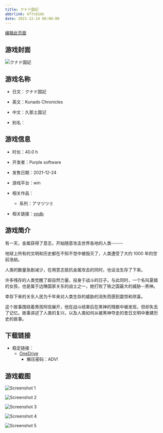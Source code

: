 ```yaml
---
title: クナド国記
abbrlink: 4f7c61de
date: 2021-12-24 00:00:00
---
```

[编辑此页面](https://github.com/ACG-3/ADV3-source/blob/main/source/_posts/games/%E3%82%AF%E3%83%8A%E3%83%89%E5%9B%BD%E8%A8%98.md)

## 游戏封面

![クナド国記](https://pan.timero.xyz/onedrive/img_lib_001/%E3%82%AF%E3%83%8A%E3%83%89%E5%9B%BD%E8%A8%98_cover.avif)


## 游戏名称

- 日文：クナド国記
- 英文：Kunado Chronicles
- 中文：久那土国记

- 别名：


## 游戏信息

- 时长：40.0 h
- 开发者：Purple software
- 发售日期：2021-12-24
- 游戏平台：win
- 相关作品：
   - 系列：アマツツミ

- 相关链接：[vndb](https://vndb.org/v32021)


## 游戏简介

有一天，金属获得了意志，开始随意攻击世界各地的人类------

地球上所有的文明和历史都在不知不觉中被毁灭了，人类遭受了大约 1000 年的空前浩劫。

人类的数量急剧减少，在用意志抵抗金属攻击的同时，也设法生存了下来。

许多残存的人类觉醒了超自然力量，投身于战斗的日子。与此同时，一个名叫夏姬的女孩，也是属于边陲国家关东的战士之一，她打败了铁之国最大的威胁--黑神。

幸存下来的关东人民为千年来对人类生存的威胁的消失而感到震惊和欣喜。

这个故事围绕着男孩阿信展开，他在战斗结束后在黑神的残骸中被发现，但却失去了记忆。故事讲述了人类的复兴，以及人类如何从被黑神夺走的昔日文明中重建历史的故事。




## 下载链接

- 稳定链接：
    - [OneDrive](https://pan.timero.xyz/onedrive/adv_lib_001/%E3%82%AF%E3%83%8A%E3%83%89%E5%9B%BD%E8%A8%98)
        - 解压密码：ADV!



## 游戏截图


![Screenshot 1](https://pan.timero.xyz/onedrive/img_lib_001/%E3%82%AF%E3%83%8A%E3%83%89%E5%9B%BD%E8%A8%98_Screenshot_1.avif)

![Screenshot 2](https://pan.timero.xyz/onedrive/img_lib_001/%E3%82%AF%E3%83%8A%E3%83%89%E5%9B%BD%E8%A8%98_Screenshot_2.avif)

![Screenshot 3](https://pan.timero.xyz/onedrive/img_lib_001/%E3%82%AF%E3%83%8A%E3%83%89%E5%9B%BD%E8%A8%98_Screenshot_3.avif)

![Screenshot 4](https://pan.timero.xyz/onedrive/img_lib_001/%E3%82%AF%E3%83%8A%E3%83%89%E5%9B%BD%E8%A8%98_Screenshot_4.avif)

![Screenshot 5](https://pan.timero.xyz/onedrive/img_lib_001/%E3%82%AF%E3%83%8A%E3%83%89%E5%9B%BD%E8%A8%98_Screenshot_5.avif)

